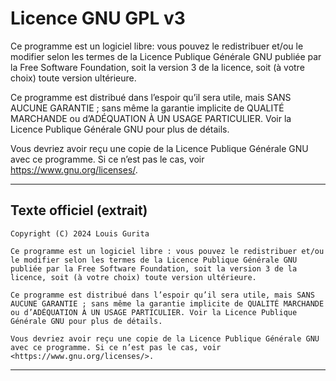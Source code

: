 # Licence GNU GPL v3

Ce programme est un logiciel libre: vous pouvez le redistribuer et/ou le modifier selon les termes de la Licence
Publique Générale GNU publiée par la Free Software Foundation, soit la version 3 de la licence, soit (à votre choix)
toute version ultérieure.

Ce programme est distribué dans l’espoir qu’il sera utile, mais SANS AUCUNE GARANTIE ; sans même la garantie implicite
de QUALITÉ MARCHANDE ou d’ADÉQUATION À UN USAGE PARTICULIER. Voir la Licence Publique Générale GNU pour plus de détails.

Vous devriez avoir reçu une copie de la Licence Publique Générale GNU avec ce programme. Si ce n’est pas le cas,
voir <https://www.gnu.org/licenses/>.

---

## Texte officiel (extrait)

    Copyright (C) 2024 Louis Gurita

    Ce programme est un logiciel libre : vous pouvez le redistribuer et/ou le modifier selon les termes de la Licence Publique Générale GNU publiée par la Free Software Foundation, soit la version 3 de la licence, soit (à votre choix) toute version ultérieure.

    Ce programme est distribué dans l’espoir qu’il sera utile, mais SANS AUCUNE GARANTIE ; sans même la garantie implicite de QUALITÉ MARCHANDE ou d’ADÉQUATION À UN USAGE PARTICULIER. Voir la Licence Publique Générale GNU pour plus de détails.

    Vous devriez avoir reçu une copie de la Licence Publique Générale GNU avec ce programme. Si ce n’est pas le cas, voir <https://www.gnu.org/licenses/>.

---